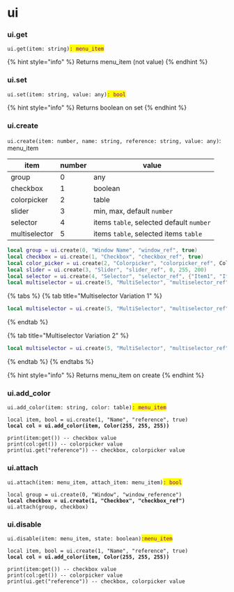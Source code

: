 # ui

### ui.get

`ui.get(item: string)`<mark style="color:purple;">`: menu_item`</mark>

{% hint style="info" %}
Returns menu\_item (not value)
{% endhint %}

### ui.set

`ui.set(item: string, value: any)`<mark style="color:purple;">`: bool`</mark>

{% hint style="info" %}
Returns boolean on set
{% endhint %}

### ui.create

`ui.create(item: number, name: string, reference: string, value: any)`: menu\_item

<table data-view="cards"><thead><tr><th>item</th><th data-type="number">number</th><th>value</th></tr></thead><tbody><tr><td>group</td><td>0</td><td>any</td></tr><tr><td>checkbox</td><td>1</td><td>boolean</td></tr><tr><td>colorpicker</td><td>2</td><td>table</td></tr><tr><td>slider</td><td>3</td><td>min, max, default <code>number</code></td></tr><tr><td>selector</td><td>4</td><td>items <code>table</code>, selected default <code>number</code></td></tr><tr><td>multiselector</td><td>5</td><td>items <code>table</code>, selected items <code>table</code></td></tr></tbody></table>

```lua
local group = ui.create(0, "Window Name", "window_ref", true)
local checkbox = ui.create(1, "Checkbox", "checkbox_ref", true)
local color_picker = ui.create(2, "Colorpicker", "colorpicker_ref", Color(255, 255, 255))
local slider = ui.create(3, "Slider", "slider_ref", 0, 255, 200)
local selector = ui.create(4, "Selector", "selector_ref", {"Item1", "Item2"}, 2)
local multiselector = ui.create(5, "MultiSelector", "multiselector_ref", {"Item1", "Item2"}, {false, true})
```

{% tabs %}
{% tab title="Multiselector Variation 1" %}
```lua
local multiselector = ui.create(5, "MultiSelector", "multiselector_ref", {"Item1", "Item2"}, {true, false})
```
{% endtab %}

{% tab title="Multiselector Variation 2" %}
```lua
local multiselector = ui.create(5, "MultiSelector", "multiselector_ref", {"Item1", "Item2"}, {nil, "Item2"})
```
{% endtab %}
{% endtabs %}

{% hint style="info" %}
Returns menu\_item on create
{% endhint %}

### ui.add\_color

`ui.add_color(item: string, color: table)`<mark style="color:purple;">`: menu_item`</mark>

<pre class="language-lua"><code class="lang-lua">local item, bool = ui.create(1, "Name", "reference", true)
<strong>local col = ui.add_color(item, Color(255, 255, 255))
</strong>
print(item:get()) -- checkbox value
print(col:get()) -- colorpicker value
print(ui.get("reference")) -- checkbox, colorpicker value
</code></pre>

### ui.attach

`ui.attach(item: menu_item, attach_item: menu_item)`<mark style="color:purple;">`: bool`</mark>

<pre class="language-lua"><code class="lang-lua">local group = ui.create(0, "Window", "window_reference")
<strong>local checkbox = ui.create(1, "Checkbox", "checkbox_ref")
</strong>ui.attach(group, checkbox)
</code></pre>

### ui.disable

`ui.disable(item: menu_item, state: boolean)`<mark style="color:purple;">`:menu_item`</mark>

<pre class="language-lua"><code class="lang-lua">local item, bool = ui.create(1, "Name", "reference", true)
<strong>local col = ui.add_color(item, Color(255, 255, 255))
</strong>
print(item:get()) -- checkbox value
print(col:get()) -- colorpicker value
print(ui.get("reference")) -- checkbox, colorpicker value
</code></pre>
